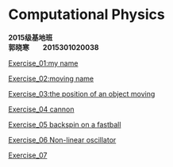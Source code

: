  # Computational Physics
__2015级基地班__       
__郭晓寒__       
__2015301020038__  

[Exercise_01:my name](https://github.com/handongyue/compuation_physics_N2015301020038/blob/master/Guoxiaohan.py)

[Exercise_02:moving name](https://github.com/handongyue/compuation_physics_N2015301020038/blob/master/move.py)

[Exercise_03:the position of an object moving](https://github.com/handongyue/compuation_physics_N2015301020038/blob/master/Exercise_03%20:%20The%20position%20of%20an%20object%20moving%20.md)

[Exercise_04 cannon](https://www.zybuluo.com/handongyue/note/882128)

[Exercise_05 backspin on a fastball](https://github.com/handongyue/compuation_physics_N2015301020038/blob/master/exercise%2005.py)

[Exercise_06 Non-linear oscillator](https://www.zybuluo.com/handongyue/note/939270)

[Exercise_07 ](https://www.zybuluo.com/handongyue/note/939291)
